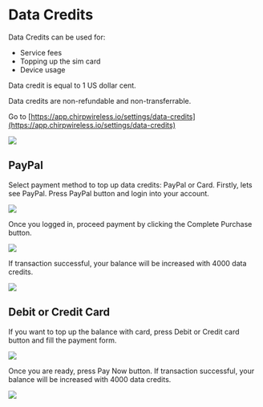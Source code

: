 # Data Credits

Data Credits can be used for:

* Service fees
* Topping up the sim card
* Device usage

Data credit is equal to 1 US dollar cent.

Data credits are non-refundable and non-transferrable.

Go to [https://app.chirpwireless.io/settings/data-credits](https://app.chirpwireless.io/settings/data-credits)

![](../../.gitbook/assets/data_credits_1.png)

## PayPal

Select payment method to top up data credits: PayPal or Card. Firstly, lets see PayPal. Press PayPal button and login into your account.

![](../../.gitbook/assets/data_credits_2.png)

Once you logged in, proceed payment by clicking the Complete Purchase button.

![](../../.gitbook/assets/data_credits_3.png)

If transaction successful, your balance will be increased with 4000 data credits.

![](../../.gitbook/assets/data_credits_4.png)

## Debit or Credit Card

If you want to top up the balance with card, press Debit or Credit card button and fill the payment form.

![](../../.gitbook/assets/data_credits_5.png)

Once you are ready, press Pay Now button. If transaction successful, your balance will be increased with 4000 data credits.

![](../../.gitbook/assets/data_credits_6.png)
